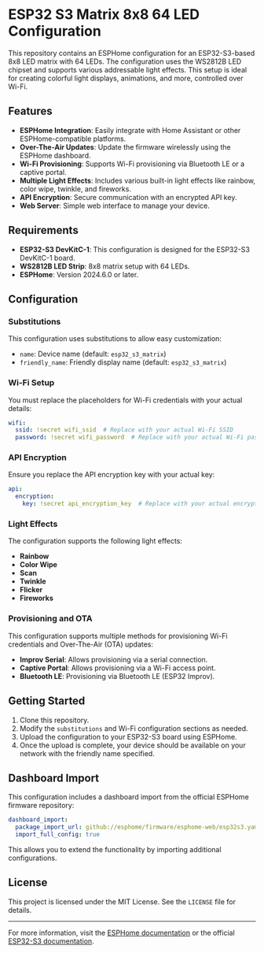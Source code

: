 # ESP32 S3 Matrix 8x8 64 LED Configuration

This repository contains an ESPHome configuration for an ESP32-S3-based 8x8 LED matrix with 64 LEDs. The configuration uses the WS2812B LED chipset and supports various addressable light effects. This setup is ideal for creating colorful light displays, animations, and more, controlled over Wi-Fi.

## Features

- **ESPHome Integration**: Easily integrate with Home Assistant or other ESPHome-compatible platforms.
- **Over-The-Air Updates**: Update the firmware wirelessly using the ESPHome dashboard.
- **Wi-Fi Provisioning**: Supports Wi-Fi provisioning via Bluetooth LE or a captive portal.
- **Multiple Light Effects**: Includes various built-in light effects like rainbow, color wipe, twinkle, and fireworks.
- **API Encryption**: Secure communication with an encrypted API key.
- **Web Server**: Simple web interface to manage your device.

## Requirements

- **ESP32-S3 DevKitC-1**: This configuration is designed for the ESP32-S3 DevKitC-1 board.
- **WS2812B LED Strip**: 8x8 matrix setup with 64 LEDs.
- **ESPHome**: Version 2024.6.0 or later.

## Configuration

### Substitutions

This configuration uses substitutions to allow easy customization:

- `name`: Device name (default: `esp32_s3_matrix`)
- `friendly_name`: Friendly display name (default: `esp32_s3_matrix`)

### Wi-Fi Setup

You must replace the placeholders for Wi-Fi credentials with your actual details:

```yaml
wifi:
  ssid: !secret wifi_ssid  # Replace with your actual Wi-Fi SSID
  password: !secret wifi_password  # Replace with your actual Wi-Fi password
```

### API Encryption

Ensure you replace the API encryption key with your actual key:

```yaml
api:
  encryption:
    key: !secret api_encryption_key  # Replace with your actual encryption key
```

### Light Effects

The configuration supports the following light effects:

- **Rainbow**
- **Color Wipe**
- **Scan**
- **Twinkle**
- **Flicker**
- **Fireworks**

### Provisioning and OTA

This configuration supports multiple methods for provisioning Wi-Fi credentials and Over-The-Air (OTA) updates:

- **Improv Serial**: Allows provisioning via a serial connection.
- **Captive Portal**: Allows provisioning via a Wi-Fi access point.
- **Bluetooth LE**: Provisioning via Bluetooth LE (ESP32 Improv).

## Getting Started

1. Clone this repository.
2. Modify the `substitutions` and Wi-Fi configuration sections as needed.
3. Upload the configuration to your ESP32-S3 board using ESPHome.
4. Once the upload is complete, your device should be available on your network with the friendly name specified.

## Dashboard Import

This configuration includes a dashboard import from the official ESPHome firmware repository:

```yaml
dashboard_import:
  package_import_url: github://esphome/firmware/esphome-web/esp32s3.yaml@main
  import_full_config: true
```

This allows you to extend the functionality by importing additional configurations.

## License

This project is licensed under the MIT License. See the `LICENSE` file for details.

---

For more information, visit the [ESPHome documentation](https://esphome.io/) or the official [ESP32-S3 documentation](https://docs.espressif.com/projects/esp-idf/en/latest/esp32s3/index.html).
